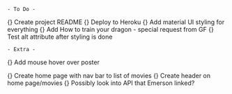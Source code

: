     - To Do - 
{} Create project README
{} Deploy to Heroku
{} Add material UI styling for everything
{} Add How to train your dragon - special request from GF
{} Test alt attribute after styling is done

    - Extra - 
{} Add mouse hover over poster

{} Create home page with nav bar to list of movies
{} Create header on home page/movies 
{} Possibly look into API that Emerson linked?